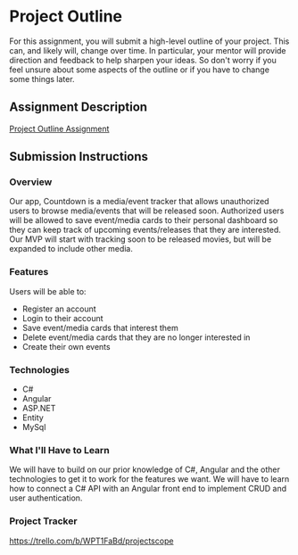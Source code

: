 # Project Outline
For this assignment, you will submit a high-level outline of your project. This can, and likely will, change over time. In particular, your mentor will provide direction and feedback to help sharpen your ideas. So don't worry if you feel unsure about some aspects of the outline or if you have to change some things later.

## Assignment Description
[Project Outline Assignment](https://education.launchcode.org/liftoff/modules/assignments/project-outline)

## Submission Instructions

### Overview

Our app, Countdown is a media/event tracker that allows unauthorized users to browse media/events that will be released soon.  Authorized users will be allowed to save event/media cards to their personal dashboard so they can keep track of upcoming events/releases that they are interested.  Our MVP will start with tracking soon to be released movies, but will be expanded to include other media.

### Features

Users will be able to:
  - Register an account
  - Login to their account
  - Save event/media cards that interest them
  - Delete event/media cards that they are no longer interested in
  - Create their own events

### Technologies

  - C#
  - Angular
  - ASP.NET
  - Entity
  - MySql

### What I'll Have to Learn

We will have to build on our prior knowledge of C#, Angular and the other technologies to get it to work for the features we want.  We will have to learn how to connect  a C# API with an Angular front end to implement CRUD and user authentication.

### Project Tracker
https://trello.com/b/WPT1FaBd/projectscope
